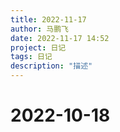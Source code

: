 ```yaml
---
title: 2022-11-17
author: 马鹏飞
date: 2022-11-17 14:52
project: 日记
tags: 日记
description: "描述"
---
```

# 2022-10-18
